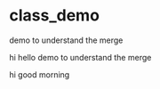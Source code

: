 # class_demo

demo to understand the merge 

hi hello
demo to understand the merge

hi good morning
